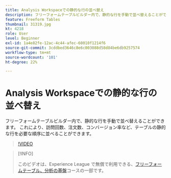 ```yaml
---
title: Analysis Workspaceでの静的な行の並べ替え
description: フリーフォームテーブルビルダー内で、静的な行を手動で並べ替えることができます。 これにより、訪問回数、注文数、コンバージョン率など、テーブルの静的な行を必要な順序に並べることができます。
feature: Freeform Tables
thumbnail: 31319.jpg
kt: 4218
role: User
level: Beginner
exl-id: 1a4e82fe-12ac-4c44-afec-60010f1214f6
source-git-commit: 3cddbed3646c8e6c003088d58d84be6db9257574
workflow-type: tm+mt
source-wordcount: '101'
ht-degree: 22%

---
```


# Analysis Workspaceでの静的な行の並べ替え

フリーフォームテーブルビルダー内で、静的な行を手動で並べ替えることができます。 これにより、訪問回数、注文数、コンバージョン率など、テーブルの静的な行を必要な順序に並べることができます。

>[!VIDEO](https://video.tv.adobe.com/v/31319/?quality=12)

>[!INFO]
>
> このビデオは、Experience League で無償で利用できる、[フリーフォームテーブル、分析の基盤](https://experienceleague.adobe.com/?recommended=Analytics-U-1-2020.3&amp;lang=ja)コースの一部です。
